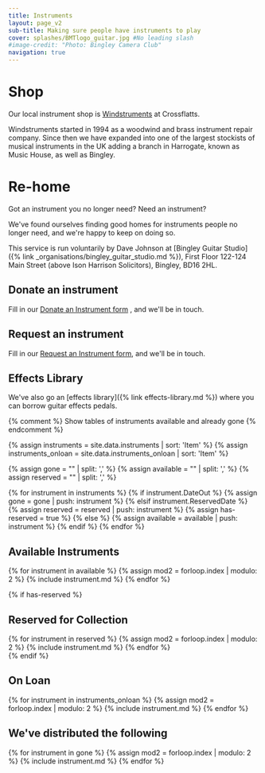 ```yaml
---
title: Instruments
layout: page_v2
sub-title: Making sure people have instruments to play  
cover: splashes/BMTlogo_guitar.jpg #No leading slash
#image-credit: "Photo: Bingley Camera Club"
navigation: true
---
```


# Shop

Our local instrument shop is [Windstruments](https://www.windstruments.co.uk/) at Crossflatts. 

Windstruments started in 1994 as a woodwind and brass instrument repair company. Since then we have expanded into one of the largest stockists of musical instruments in the UK adding a branch in Harrogate, known as Music House, as well as Bingley. 

# Re-home

Got an instrument you no longer need? Need an instrument? 

We've found ourselves finding good homes for instruments people no longer need, and we're happy to keep on doing so.

This service is run voluntarily by Dave Johnson at [Bingley Guitar Studio]({% link _organisations/bingley_guitar_studio.md %}), First Floor 122-124 Main Street (above Ison Harrison Solicitors), Bingley, BD16 2HL.

## Donate an instrument

Fill in our [Donate an Instrument form](https://docs.google.com/forms/d/e/1FAIpQLSfpGeqaYlQz2LAsN3985pGQv32smi1tkOYU_kkgBsaX7lsrMg/viewform) , and we'll be in touch.

## Request an instrument

Fill in our [Request an Instrument form](https://docs.google.com/forms/d/e/1FAIpQLSfgOb9AqzPsfuYIa1MiFecc6Fuw5kwAUicM_X0914f5r9BMdQ/viewform), and we'll be in touch.

## Effects Library
We've also go an [effects library]({% link effects-library.md %}) where you can borrow guitar effects pedals.

{% comment %}
Show tables of instruments available and already gone
{% endcomment %}

{% assign instruments = site.data.instruments | sort: 'Item' %}
{% assign instruments_onloan = site.data.instruments_onloan | sort: 'Item' %}

{% assign gone = "" | split: ',' %}
{% assign available = "" | split: ',' %}
{% assign reserved = "" | split: ',' %}

{% for instrument in instruments %}
    {% if instrument.DateOut %}
         {% assign gone = gone | push: instrument %}
    {% elsif instrument.ReservedDate %}
        {% assign reserved = reserved | push: instrument %}
        {% assign has-reserved = true %}
    {% else %}
        {% assign available = available | push: instrument %}
  {% endif %}
{% endfor %}

## Available Instruments
<div class="row row-cols-1 row-cols-md-3">
{% for instrument in available %}
{% assign mod2 = forloop.index | modulo: 2 %}
{% include instrument.md %}
{% endfor %}  
</div>


{% if has-reserved %}
## Reserved for Collection
<div class="row row-cols-1 row-cols-md-3">
{% for instrument in reserved %}
{% assign mod2 = forloop.index | modulo: 2 %}
{% include instrument.md %}
{% endfor %}  
</div>
{% endif %}

## On Loan
<div class="row row-cols-1 row-cols-md-3">
{% for instrument in instruments_onloan %}
{% assign mod2 = forloop.index | modulo: 2 %}
{% include instrument.md %}
{% endfor %}
</div>



## We've distributed the following
<div class="row row-cols-1 row-cols-md-3">
{% for instrument in gone %}
{% assign mod2 = forloop.index | modulo: 2 %}
{% include instrument.md %}
{% endfor %}  
</div>